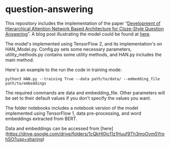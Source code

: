 # question-answering
This repository includes the implementation of the paper “[Development of Hierarchical Attention Network Based Architecture for Cloze-Style Question Answering](https://link.springer.com/chapter/10.1007/978-3-030-60036-5_14)”. A blog post illustrating the model could be found at [here](https://fahadsahli.com/han/).

The model's implemented using TensorFlow 2, and its implementation's on HAN_Model.py. Config.py sets some necessary parameters, utility_methods.py contains some utility methods, and HAN.py includes the main method.

Here's an example to the run the code in training mode:
```
python3 HAN.py --training True --data path/to/data/ --embedding_file path/to/embeddings
```
The required commands are data and embedding_file. Other parameters will be set to their default values if you don't specify the values you want.

The folder notebooks includes a notebook version of the model implemented using TensorFlow 1, data pre-processing, and word embeddings extracted from BERT.

Data and embeddings can be accessed from [here] (https://drive.google.com/drive/folders/1cQkHI0jc11z1Huuf9Th3moOvm5YrohSO?usp=sharing)
